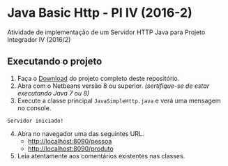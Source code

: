 # Java Basic Http - PI IV (2016-2)
Atividade de implementação de um Servidor HTTP Java para Projeto Integrador IV (2016/2)

## Executando o projeto

1. Faça o [Download](https://github.com/douglasjunior/java-basic-http_PI4_2016-2/archive/master.zip) do projeto completo deste repositório.
2. Abra com o Netbeans versão 8 ou superior. *(sertifique-se de estar executando Java 7 ou 8)*
3. Execute a classe principal `JavaSimpleHttp.java` e verá uma mensagem no console.
  
  ```
  Servidor iniciado!
  ```
4. Abra no navegador uma das seguintes URL.
   - [http://localhost:8090/pessoa](http://localhost:8090/pessoa)
   - [http://localhost:8090/produto](http://localhost:8090/produto)
5. Leia atentamente aos comentários existentes nas classes.
